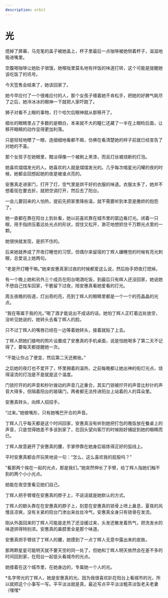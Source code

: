```yaml
---
description: orbit
---
```


# 光

&#x20;  熄掉了屏幕，马克笔的盖子被她盖上，杯子里最后一点咖啡被她侧着杯子，滋滋地吸进嘴里。

&#x20;   空腹喝咖啡让她肚子很饿，她喉咙里莫名地有拌饭的味道打转，这个可能是提醒她该吃饭了的讯号。

&#x20;   今天签售会结束了，她该回家了。

&#x20;   她今早应付了一个很难应付的人，那个女孩子缠着她不肯松手，把她的好脾气耗尽了之后，她冷冰冰的眼神一下就把人家吓跑了。

&#x20;   狮子对看不上眼的事物，打个哈欠后眼神就从那移开了。

&#x20;   细长的眼睛里占了多数的是眼白，本来就不大的瞳仁还藏了一半在上眼睑后面，让移开眼睛的动作显得更加利落。

&#x20;   只是轻轻地瞟了一眼，连细细地看都不屑，仿佛在看清楚她的样子前就已经宣告了对她的不喜。

&#x20;   那个女孩子在她眼里，黯淡得像一个被刷上黑漆，而且灯丝被烧断的灯泡。

&#x20;   她喜欢熠熠发光的人。她喜欢的人就是熠熠发光的。几乎每次唱星光闪耀的夜的时候，她都会回想起她的夜是被谁点亮的。

&#x20;

&#x20;   安惠真走进家门，打开了灯，空气里是烘干好的衣服的味道。衣服太多了，她并不想着现在要去折，就把空调打开，然后去了阳台。

&#x20;   一会儿要回来的人怕热，提前先把家里降些温，就不需要听到本意是撒娇的抱怨了。

&#x20;

&#x20;   她一直都在靠在阳台上到处看，她以前喜欢靠在城市里的窗边看灯光。闭着一只眼，用手指挤压着远处光点的形状，捏住又松开，渺茫地想抓住千万颗光点里的一颗。

&#x20;   她很快就发现，是抓不住的。

&#x20;   后来她就养成了开夜灯睡觉的习惯，但偶尔来留宿的丁辉人嫌睡觉的时候有亮光刺眼，总爱说上她两句。

&#x20;   “老是开灯睡干嘛。”她来安惠真家过夜的时候都爱这么说，然后抬手把夜灯熄掉。

&#x20;   有一个晚上她和另外三个成员在阳台喝酒吃饭，到最后只有辉人还没回家，她说她不想自己找车回家，干脆留下过夜，陪安惠真看她爱看的灯光。

&#x20;   周五夜晚的街道，灯出奇的亮，亮到丁辉人的眼睛里都是一个一个的亮晶晶的光点。

&#x20;   “我在等属于我的光。”喝了酒才能说出不成话的话。她怕丁辉人正盯着远处放空，没听见她说的，她转头去看丁辉人的脸。

&#x20;   只不过丁辉人的嘴唇已经在一边等着她转头，接着就贴了上去。

&#x20;   丁辉人把她们接吻的照片设置成了安惠真的手机桌面，说是怕她喝多了第二天不记得了，要每天都提醒她一次。

&#x20;   “不能让你占了便宜，然后第二天还赖账。”

&#x20;   之后她的夜灯也不爱开了，怀里拥着的温热，之前每晚都让她出神的街灯光点，烧得滚烫的灯泡是不是就是这个温度。

&#x20;

&#x20;   门锁拧开的的声音和秒针拨动的声音几近重合，其实门锁被拧开的声音比秒针的声音大得多，但隔着阳台的玻璃门，两者都无法传进阳台上站着的人的耳朵里。

&#x20;   安惠真转头，向辉人招招手。

&#x20;   “过来。”她做嘴形，只有她嘴巴开合的声音。

&#x20;   丁辉人几乎每天都是这个时间回家，安惠真没有听到她把打包的晚饭放在餐桌上的声音，只是觉得她差不多该到家了，在回头望向客厅的时候刚好捕捉到她的眼睛而已。

&#x20;

&#x20;   丁辉人故意避开了安惠真的腰，手掌停靠在她身后锻炼得正好的弧线上。

&#x20;   平时安惠真都会开玩笑地说一句：“怎么，这么喜欢我的屁股吗？”

&#x20;   “看那两个挨在一起的光点，那是我们。”她突然伸长了手臂，给丁辉人指她们触不到的两个小小光点。

&#x20;   她能在夜空里看见她们自己。

&#x20;   丁辉人把手臂缠在安惠真的脖子上，不说话就是她默认的方式。

&#x20;   丁辉人的额头靠在在安惠真的脖子上，刻意在安惠真的锁骨上喷上鼻息，夏夜的风慢且凉爽，没有关紧的阳台门渗出来丝丝冷气，安惠真全身只有锁骨在发烫。

&#x20;   刚从外面回来的丁辉人可能是走热了还没缓过来，头发还散发着热气，把洗发水的味道烘得特别浓。安惠真的鼻腔里全是那个味道。

&#x20;   安惠真把手臂绕了丁辉人的腰，她摸到了一点丁辉人无意中露出来的皮肤。

&#x20;   那两颗星星可能明天就不要天空的同一处了，但她和丁辉人明天依然会在差不多的时间回到家，在阳台一起低头看城市的光点。

&#x20;   她搂着在这个城市里，在她身边的，专属她一个人的光。

&#x20;

\*名字带光的丁辉人，她是安惠真的光。因为我很喜欢趴在阳台上看城市的光，所以就把这个小事写一写。平平淡淡就是真，最近写点平平淡淡粗茶淡饭老夫老妻（嘿嘿\*
